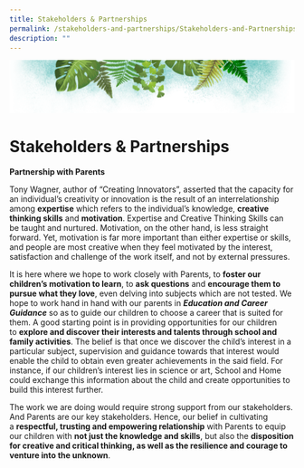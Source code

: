 ```yaml
---
title: Stakeholders & Partnerships
permalink: /stakeholders-and-partnerships/Stakeholders-and-Partnerships/
description: ""
---
```

![](/images/Banner.png)

# Stakeholders & Partnerships


<b>Partnership with Parents</b>

Tony Wagner, author of “Creating Innovators”, asserted that the capacity for an individual’s creativity or innovation is the result of an interrelationship among <b>expertise</b> which refers to the individual’s knowledge, <b>creative thinking skills</b> and <b>motivation</b>. Expertise and Creative Thinking Skills can be taught and nurtured. Motivation, on the other hand, is less straight forward. Yet, motivation is far more important than either expertise or skills, and people are most creative when they feel motivated by the interest, satisfaction and challenge of the work itself, and not by external pressures.

It is here where we hope to work closely with Parents, to <b>foster our children’s motivation to learn</b>, to <b>ask questions</b> and <b>encourage them to pursue what they love</b>, even delving into subjects which are not tested. We hope to work hand in hand with our parents in <b><i>Education and Career Guidance</i></b> so as to guide our children to choose a career that is suited for them. A good starting point is in providing opportunities for our children to <b>explore and discover their interests and talents through school and family activities</b>. The belief is that once we discover the child’s interest in a particular subject, supervision and guidance towards that interest would enable the child to obtain even greater achievements in the said field. For instance, if our children’s interest lies in science or art, School and Home could exchange this information about the child and create opportunities to build this interest further.

The work we are doing would require strong support from our stakeholders. And Parents are our key stakeholders. Hence, our belief in cultivating a <b>respectful, trusting and empowering relationship</b> with Parents to equip our children with <b>not just the knowledge and skills</b>, but also the <b>disposition for creative and critical thinking, as well as the resilience and courage to venture into the unknown</b>.